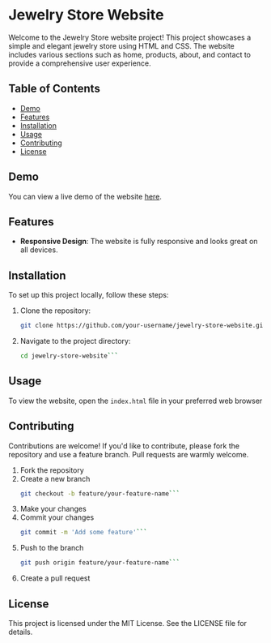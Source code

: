 # Jewelry Store Website

Welcome to the Jewelry Store website project! This project showcases a simple and elegant jewelry store using HTML and CSS. The website includes various sections such as home, products, about, and contact to provide a comprehensive user experience.

## Table of Contents

- [Demo](#demo)
- [Features](#features)
- [Installation](#installation)
- [Usage](#usage)
- [Contributing](#contributing)
- [License](#license)

## Demo

You can view a live demo of the website [here](#).

## Features

- **Responsive Design**: The website is fully responsive and looks great on all devices.
## Installation

To set up this project locally, follow these steps:

1. Clone the repository:
   ```bash
   git clone https://github.com/your-username/jewelry-store-website.git

2. Navigate to the project directory:
    ```bash
    cd jewelry-store-website```

## Usage

To view the website, open the `index.html` file in your preferred web browser

## Contributing
Contributions are welcome! If you'd like to contribute, please fork the repository and use a feature branch. Pull requests are warmly welcome.
1. Fork the repository
2. Create a new branch
    ```bash
    git checkout -b feature/your-feature-name```
3. Make your changes
4. Commit your changes
    ```bash
    git commit -m 'Add some feature'```
5. Push to the branch
    ```bash
    git push origin feature/your-feature-name```
6. Create a pull request

## License
This project is licensed under the MIT License. See the LICENSE file for details.